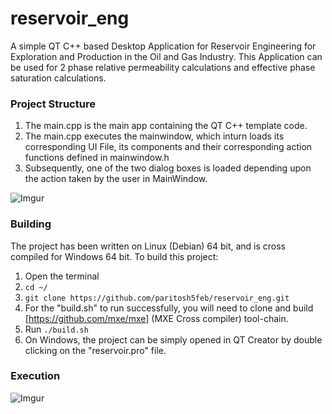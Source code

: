 # reservoir_eng
A  simple QT C++ based Desktop Application for Reservoir Engineering for Exploration and Production in the Oil and Gas Industry. This Application can be used for 2 phase relative permeability calculations and effective phase saturation calculations.

### Project Structure
1. The main.cpp is the main app containing the QT C++ template code.
2. The main.cpp executes the mainwindow, which inturn loads its corresponding UI File, its components and their corresponding action functions defined in mainwindow.h
3. Subsequently, one of the two dialog boxes is loaded depending upon the action taken by the user in MainWindow.

![Imgur](https://i.imgur.com/JX8dmFO.png)

### Building
The project has been written on Linux (Debian) 64 bit, and is cross compiled for Windows 64 bit.
To build this project:
1. Open the terminal
2. ```cd ~/```
3. ```git clone https://github.com/paritosh5feb/reservoir_eng.git```
4. For the "build.sh" to run successfully, you will need to clone and build [https://github.com/mxe/mxe] (MXE Cross compiler) tool-chain.
5. Run ```./build.sh```
6. On Windows, the project can be simply opened in QT Creator by double clicking on the "reservoir.pro" file.

### Execution
![Imgur](https://i.imgur.com/KqjT55V.png)

